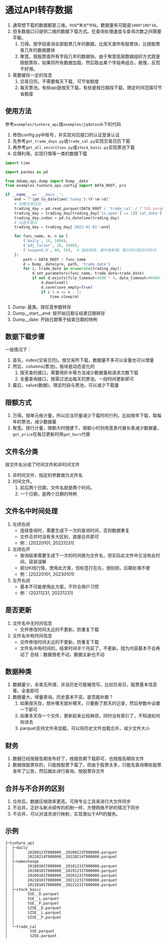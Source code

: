 # 通过API转存数据
1. 通常想下载的数据都是三维。`时间`\*`票池`\*`字段`。数据量有可能是`1000*100*10`。
2. 但多数接口只提供二维的数据下载方式。在查询处理速度与查询次数之间需要平衡。
    1. 万得。按字段查询全部股票几年的数据，比按天查所有股票快，比按股票查几年的数据要快
    2. 聚宽。按股票查所有字段几年的数据快。由于聚宽低层数据组织方式就是按股票存，如果将所有数据加载，然后取出某个字段再组合，极慢，反而不好用。
3. 需要缓存一定的信息
    1. 交易日历。不需要每天下载，可节省额度
    2. 每天票池。有些api是按天下载，有些是按日期段下载，限定时间范围可节省额度
    
## 使用方法
参考`examples/tushare_api`或`examples/jqdatasdk`下的代码
1. 修改config.py中账号，并实现对应接口的认证登录认证
2. 先参考`get_trade_days.py`或`trade_cal.py`实现交易日历下载
3. 再参考`get_all_securities.py`或`stock_basic.py`实现票池下载
4. 合理利用，实现行情等一类的数据下载

```python
import time

import pandas as pd

from ddump.api.dump import Dump__date
from examples.tushare_api.config import DATA_ROOT, pro

if __name__ == '__main__':
    end = f"{pd.to_datetime('today'):%Y-%m-%d}"
    # 加载交易日历
    trading_day = pd.read_parquet(DATA_ROOT / 'trade_cal' / f'SSE.parquet')
    trading_day = trading_day[trading_day['is_open'] == 1]['cal_date']
    trading_day.index = pd.to_datetime(trading_day)
    # 过滤交易日
    trading_day = trading_day['2022-01-01':end]

    for func_name, m, n in [
        ('daily', 10, 1000),
        ('adj_factor', 10, 1000),
        ('suspend_d', 60, 50),  # 盘前就有，盘中有新增。每分钟只能访问50次
    ]:
        path = DATA_ROOT / func_name
        d = Dump__date(pro, path, 'trade_date')
        for i, trade_date in enumerate(trading_day):
            d.set_parameters(func_name, trade_date=trade_date)
            if not d.exists(file_timeout=3600 * 4, data_timeout=86400 * 3):
                d.download()
                d.save(save_empty=True)
                if i % n == n - 1:
                    time.sleep(m)

```

1. Dump: 基类。按任意参数转存
2. Dump__start__end: 按开始日期与结束日期转存
3. Dump__date: 开始日期等于结束日期的特例

## 数据下载步骤
一般情况下：
1. 首先，index(交易日历)。按交易所下载，数据量不多可以全量也可以增量
2. 然后，columns(票池)。板块是动态变化的
    1. 按天查的接口，需要用折半等方法减少数据量和请求次数下载
    2. 全量查询接口，按需过滤出每天的票池。一段时间更新即可
3. 最后，value(数据)。限定时段与票池，可以减少下载量

## 限额方式
1. 万得。按单元格计量，所以应当尽量减少下载时的行列。比如按年下载，取每年的票池，减少数据量
2. 聚宽。按行计量，限额大时随便下，限额小时则用宽表代替长表减少数据量，`get_price`在每日更新时用`get_bars`代替

## 文件名分类
按文件名分成了时间文件和非时间文件
1. 非时间文件，指定的参数做为文件名
2. 时间文件。
    1. 前后两个日期，文件名就是两个时间。
    2. 一个日期，是两个日期的特例
    
## 文件名中时间处理
1. 左闭右闭
    - 连续查询时，需要生成下一次的查询时间，否则数据重复
    - 文件合并时没有多大区别，直接合并即可
    - 例：[20220101, 20221231]
2. 左闭右开
    - 查询结束需要生成下一次的时间做为文件名，但实际此文件中又没有此时间，容易误解
    - 部分K线行情，使用此方案，但标签打在右，很别扭，后期处理不便
    - 例：[20220101, 20230101)
3. 左开右闭
    - 基本不可能使用此方案，不符合用户习惯
    - 例：(20211231, 20221231]
    
## 是否更新
1. 文件名中无时间信息
    - 文件修改时间太近的不更新。防重复下载
2. 文件名中有时间信息
    - 文件修改时间太近的不更新。防重复下载
    - 文件名中有时间的，结束时间半个月前了，不更新。因为内容基本不会再动了
总结：数据很老不动，数据太新也不动

## 数据种类
1. 数据量少，全查无所谓，并且历史可能被改写。比如交易日，股票基本信息等。全查即可
2. 数据量大，增量查询。历史基本不变。是否能补数？
    1. 如果按天存，想补哪天就补哪天，只要删了那天的记录，然后参数中设置一下即可
    2. 如果多天存一个文件，更新起来比较麻烦，同时没有索引了，不知道如何存进去
    3. parquet支持文件夹加载，可以将历史文件加载合并，减少文件大小

## 财务
1. 数据已经按报告期发布好了，按报告期下载即可，也按报告期存文件
3. 数据按股票存的，只能按股票下载了。但由于股票太多，只能先查询哪些股票发布了公告，然后据此进行查询。按股票存文件

## 合并与不合并的区别
1. 合并后，数据压缩效率更高，可用专业工具来进行大文件同步
2. 不合并，正好与断点续传的机制一样，方便网络不好的情况下同步
3. 不合并，可以对请求进行映射，实现类似于API的服务。

## 示例
```bash
├─tushare_api
│  ├─daily
│  │      20200123T000000__20200123T000000.parquet
│  │      20220214T000000__20220214T000000.parquet
│  ├─namechange
│  │      20180101T000000__20181231T000000.parquet
│  │      20190101T000000__20191231T000000.parquet
│  │      20200101T000000__20201231T000000.parquet
│  │      20210101T000000__20211231T000000.parquet
│  │      20220101T000000__20221231T000000.parquet
│  ├─stock_basic
│  │      SSE__D.parquet
│  │      SSE__L.parquet
│  │      SSE__P.parquet
│  │      SZSE__D.parquet
│  │      SZSE__L.parquet
│  │      SZSE__P.parquet
│  │      
│  └─trade_cal
│          SSE.parquet
│          SZSE.parquet
```
